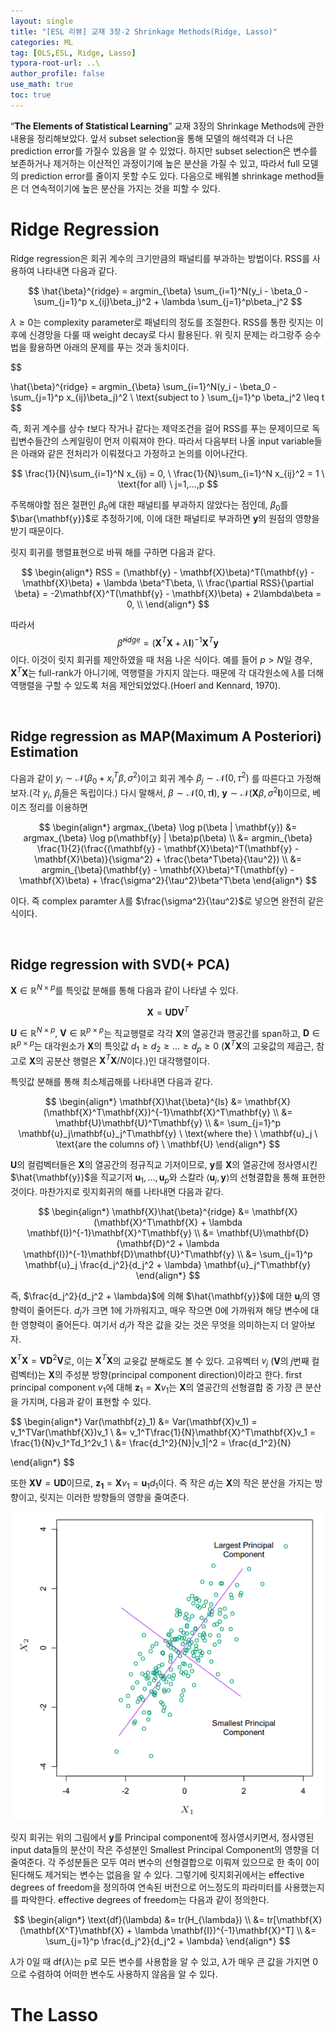 ```yaml
---
layout: single
title: "[ESL 리뷰] 교재 3장-2 Shrinkage Methods(Ridge, Lasso)"
categories: ML
tag: [OLS,ESL, Ridge, Lasso]
typora-root-url: ..\
author_profile: false
use_math: true
toc: true
---
```




“**The Elements of Statistical Learning**” 교재 3장의 Shrinkage Methods에 관한 내용을 정리해보았다. 앞서 subset selection을 통해 모델의 해석력과 더 나은 prediction error를 가질수 있음을 알 수 있었다. 하지만  subset selection은 변수를 보존하거나 제거하는 이산적인 과정이기에 높은 분산을 가질 수 있고, 따라서 full 모델의 prediction error를 줄이지 못할 수도 있다.  다음으로 배워볼 shrinkage method들은 더 연속적이기에 높은 분산을 가지는 것을 피할 수 있다.



# Ridge Regression

Ridge regression은 회귀 계수의 크기만큼의 패널티를 부과하는 방법이다. RSS를 사용하여 나타내면 다음과 같다.


$$
\hat{\beta}^{ridge} = argmin_{\beta} \sum_{i=1}^N(y_i - \beta_0 - \sum_{j=1}^p x_{ij}\beta_j)^2 + \lambda \sum_{j=1}^p\beta_j^2
$$


$\lambda \geq 0$는 complexity parameter로 패널티의 정도를 조절한다. RSS를 통한 릿지는 이후에 신경망을 다룰 때 weight decay로 다시 활용된다. 위 릿지 문제는 라그랑주 승수법을 활용하면 아래의 문제를 푸는 것과 동치이다.


$$

\hat{\beta}^{ridge} = argmin_{\beta} \sum_{i=1}^N(y_i - \beta_0 - \sum_{j=1}^p x_{ij}\beta_j)^2 \ \text{subject to } \sum_{j=1}^p \beta_j^2 \leq t
$$


즉, 회귀 계수를 상수 $t$보다 작거나 같다는 제약조건을 걸어 RSS를 푸는 문제이므로 독립변수들간의 스케일링이 먼저 이뤄져야 한다. 따라서 다음부터 나올 input variable들은 아래와 같은 전처리가 이뤄졌다고 가정하고 논의를 이어나간다.


$$
\frac{1}{N}\sum_{i=1}^N x_{ij} = 0, \ \frac{1}{N}\sum_{i=1}^N x_{ij}^2 = 1 \ \text{for all} \ j=1,...,p
$$


 주목해야할 점은 절편인 $\beta_0$에 대한 패널티를 부과하지 않았다는 점인데,  $\beta_0$를  $\bar{\mathbf{y}}$로 추정하기에, 이에 대한 패널티로 부과하면 $\mathbf{y}$의 원점의 영향을 받기 때문이다. 



릿지 회귀를 행렬표현으로 바꿔 해를 구하면 다음과 같다.


$$
\begin{align*}
RSS =  (\mathbf{y} - \mathbf{X}\beta)^T(\mathbf{y} - \mathbf{X}\beta) + \lambda \beta^T\beta, \\
\frac{\partial RSS}{\partial \beta} = -2\mathbf{X}^T(\mathbf{y} - \mathbf{X}\beta) + 2\lambda\beta = 0, \\
\end{align*}
$$




따라서 
$$
\hat{\beta}^{ridge} = (\mathbf{X}^T\mathbf{X} + \lambda \mathbf{I})^{-1}\mathbf{X}^T\mathbf{y}
$$
이다.  이것이 릿지 회귀를 제안하였을 때 처음 나온 식이다. 예를 들어 $p > N$일 경우, $\mathbf{X}^T\mathbf{X}$는 full-rank가 아니기에, 역행렬을 가지지 않는다. 때문에 각 대각원소에 $\lambda$를 더해 역행렬을 구할 수 있도록 처음 제안되었었다.(Hoerl and Kennard, 1970). 



&nbsp;



## Ridge regression as MAP(Maximum A Posteriori) Estimation

다음과 같이 $y_i \sim \mathcal{N}(\beta_0 + x_i^T\beta, \sigma^2)$이고 회귀 계수 $\beta_j \sim \mathcal{N}(0,\tau^2)$ 를 따른다고 가정해보자.(각 $y_i, \ \beta_j$들은 독립이다.)  다시 말해서, $\beta \sim \mathcal{N}(0,\tau \mathbf{I}), \ \mathbf{y} \sim \mathcal{N}(\mathbf{X}\beta, \sigma^2 \mathbf{I})$이므로, 베이즈 정리를 이용하면




$$
\begin{align*}
argmax_{\beta} \log p(\beta | \mathbf{y}) &= argmax_{\beta} \log p(\mathbf{y} | \beta)p(\beta) \\
										   &= argmin_{\beta} \frac{1}{2}(\frac{(\mathbf{y} - \mathbf{X}\beta)^T(\mathbf{y} - \mathbf{X}\beta)}{\sigma^2} + \frac{\beta^T\beta}{\tau^2}) \\
										   &= argmin_{\beta}(\mathbf{y} - \mathbf{X}\beta)^T(\mathbf{y} - \mathbf{X}\beta) + \frac{\sigma^2}{\tau^2}\beta^T\beta
\end{align*}
$$


이다. 즉 complex paramter $\lambda$를 $\frac{\sigma^2}{\tau^2}$로 넣으면 완전히 같은 식이다.



&nbsp;



## Ridge regression with SVD(+ PCA)

$\mathbf{X} \in \mathbb{R}^{N \times p}$를 특잇값 분해를 통해 다음과 같이 나타낼 수 있다.


$$
\mathbf{X} = \mathbf{U} \mathbf{D} \mathbf{V}^T
$$


$\mathbf{U} \in \mathbb{R}^{N \times p}, \ \mathbf{V} \in \mathbb{R}^{p \times p}$는 직교행렬로 각각 $\mathbf{X}$의  열공간과 행공간를 span하고, $\mathbf{D} \in \mathbb{R}^{p \times p}$는 대각원소가 $\mathbf{X}$의 특잇값 $d_1 \geq d_2 \geq ... \geq d_p \geq 0$ ($\mathbf{X}^T\mathbf{X}$의 고윳값의 제곱근, 참고로 $\mathbf{X}$의 공분산 행렬은 $\mathbf{X}^T\mathbf{X}/N$이다.)인 대각행렬이다.



특잇값 분해를 통해 최소제곱해를 나타내면 다음과 같다.


$$
\begin{align*}
\mathbf{X}\hat{\beta}^{ls} &= \mathbf{X}(\mathbf{X}^T\mathbf{X})^{-1}\mathbf{X}^T\mathbf{y} \\
						   &= \mathbf{U}\mathbf{U}^T\mathbf{y} \\
						   &= \sum_{j=1}^p \mathbf{u}_j\mathbf{u}_j^T\mathbf{y} \ \text{where the} \ \mathbf{u}_j \ \text{are the columns of} \ \mathbf{U} 
\end{align*}
$$


$\mathbf{U}$의 컬럼벡터들은 $\mathbf{X}$의 열공간의 정규직교 기저이므로, $\mathbf{y}$를 $\mathbf{X}$의 열공간에 정사영시킨 $\hat{\mathbf{y}}$을 직교기저 $\mathbf{u}_1, ..., \mathbf{u}_p$와 스칼라 $\left\langle \mathbf{u}_j, \mathbf{y} \right\rangle$의 선형결합을 통해 표현한 것이다. 마찬가지로 릿지회귀의 해를 나타내면 다음과 같다. 


$$
\begin{align*}
\mathbf{X}\hat{\beta}^{ridge} &= \mathbf{X}(\mathbf{X}^T\mathbf{X} + \lambda \mathbf{I})^{-1}\mathbf{X}^T\mathbf{y} \\
						   &= \mathbf{U}\mathbf{D}(\mathbf{D}^2 + \lambda \mathbf{I})^{-1}\mathbf{D}\mathbf{U}^T\mathbf{y} \\
						   &= \sum_{j=1}^p \mathbf{u}_j \frac{d_j^2}{d_j^2 + \lambda} \mathbf{u}_j^T\mathbf{y}  
\end{align*}
$$




즉, $\frac{d_j^2}{d_j^2 + \lambda}$에 의해 $\hat{\mathbf{y}}$에 대한 $\mathbf{u}_j$의 영향력이 줄어든다. $d_j$가 크면 1에 가까워지고, 매우 작으면 0에 가까워져 해당 변수에 대한 영향력이 줄어든다. 여기서 $d_j$가 작은 값을 갖는 것은 무엇을 의미하는지 더 알아보자.

$\mathbf{X}^T\mathbf{X} = \mathbf{V}\mathbf{D}^2\mathbf{V}$로, 이는 $\mathbf{X}^T\mathbf{X}$의 교윳값 분해로도 볼 수 있다. 고유벡터 $v_j$ ($\mathbf{V}$의 $j$번째 컬럼벡터)는 $\mathbf{X}$의 주성분 방향(principal component direction)이라고 한다. first principal component $v_1$에 대해 $\mathbf{z}_1 = \mathbf{X}v_1$는 $\mathbf{X}$의 열공간의 선형결합 중 가장 큰 분산을 가지며, 다음과 같이 표현할 수 있다.


$$
\begin{align*}
Var(\mathbf{z}_1) &= Var(\mathbf{X}v_1) = v_1^TVar(\mathbf{X})v_1 \\
				  &= v_1^T\frac{1}{N}\mathbf{X}^T\mathbf{X}v_1 = \frac{1}{N}v_1^Td_1^2v_1 \\
				  &= \frac{d_1^2}{N}\|v_1\|^2 = \frac{d_1^2}{N}

\end{align*}
$$


또한 $\mathbf{X}\mathbf{V} = \mathbf{U}\mathbf{D}$이므로, $\mathbf{z_1} = \mathbf{X}v_1 = \mathbf{u}_1d_1$이다. 즉 작은 $d_j$는 $\mathbf{X}$의 작은 분산을 가지는 방향이고, 릿지는 이러한 방향들의 영향을 줄여준다.

![ridge_pca](/images/2024-01-16-chapter3-2/ridge_pca.png)

릿지 회귀는 위의 그림에서 $\mathbf{y}$를 Principal component에 정사영시키면서, 정사영된 input data들의 분산이 작은 주성분인 Smallest Principal Component의 영향을 더 줄여준다. 각 주성분들은 모두 여러 변수의 선형결합으로 이뤄져 있으므로 한 축이 0이 된다해도 제거되는 변수는 없음을 알 수 있다. 그렇기에 릿지회귀에서는 effective degrees of freedom을 정의하여 연속된 버전으로 어느정도의 파라미터를 사용했는지를 파악한다. effective degrees of freedom는 다음과 같이 정의한다.


$$
\begin{align*}
\text{df}(\lambda) &= tr(H_{\lambda}) \\
				   &= tr[\mathbf{X}(\mathbf{X^T}\mathbf{X} + \lambda \mathbf{I})^{-1}\mathbf{X}^T] \\
				   &= \sum_{j=1}^p \frac{d_j^2}{d_j^2 + \lambda}
\end{align*}
$$




$\lambda$가 0일 때  df($\lambda$)는 p로 모든 변수를 사용함을 알 수 있고, $\lambda$가 매우 큰 값을 가지면 0으로 수렴하여 어떠한 변수도 사용하지 않음을 알 수 있다.



# The Lasso

